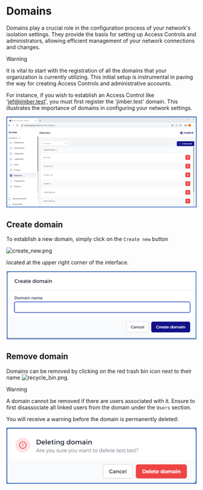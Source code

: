 # Domains

Domains play a crucial role in the configuration process of your network's isolation settings. They provide the basis for setting up Access Controls and administrators, allowing efficient management of your network connections and changes.

> [!WARNING]
> It is vital to start with the registration of all the domains that your organization is currently utilizing. This initial setup is instrumental in paving the way for creating Access Controls and administrative accounts.

For instance, if you wish to establish an Access Control like 'jef@jimber.test', you must first register the 'jimber.test' domain. This illustrates the importance of domains in configuring your network settings.

![domains.png](domains.png)

## Create domain

To establish a new domain, simply click on the `Create new` button 

![create_new.png](/create_new.png)

located at the upper right corner of the interface.

![networkisolationcreatenewdomain.png](create_domain.png)

## Remove domain

Domains can be removed by clicking on the red trash bin icon next to their name ![recycle_bin.png](/recycle_bin.png). 

> [!WARNING]
> A domain cannot be removed if there are users associated with it. Ensure to first disassociate all linked users from the domain under the `Users` section.

You will receive a warning before the domain is permanently deleted:

![deleting-domain.png](deleting_domain.png)
